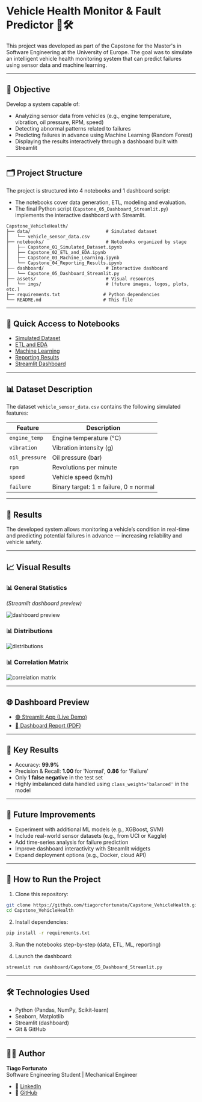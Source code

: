 
# Vehicle Health Monitor & Fault Predictor 🚗🛠️

This project was developed as part of the Capstone for the Master's in Software Engineering at the University of Europe. The goal was to simulate an intelligent vehicle health monitoring system that can predict failures using sensor data and machine learning.

---

## 🧠 Objective

Develop a system capable of:

- Analyzing sensor data from vehicles (e.g., engine temperature, vibration, oil pressure, RPM, speed)
- Detecting abnormal patterns related to failures
- Predicting failures in advance using Machine Learning (Random Forest)
- Displaying the results interactively through a dashboard built with Streamlit

---

## 🗂️ Project Structure

The project is structured into 4 notebooks and 1 dashboard script:

- The notebooks cover data generation, ETL, modeling and evaluation.
- The final Python script (`Capstone_05_Dashboard_Streamlit.py`) implements the interactive dashboard with Streamlit.

```
Capstone_VehicleHealth/
├── data/                            # Simulated dataset
│   └── vehicle_sensor_data.csv
├── notebooks/                       # Notebooks organized by stage
│   ├── Capstone_01_Simulated_Dataset.ipynb
│   ├── Capstone_02_ETL_and_EDA.ipynb
│   ├── Capstone_03_Machine_Learning.ipynb
│   └── Capstone_04_Reporting_Results.ipynb
├── dashboard/                       # Interactive dashboard
│   └── Capstone_05_Dashboard_Streamlit.py
├── assets/                          # Visual resources
│   └── imgs/                        # (future images, logos, plots, etc.)
├── requirements.txt                # Python dependencies
└── README.md                       # This file
```

---

## 📂 Quick Access to Notebooks

- [Simulated Dataset](notebooks/Capstone_01_Simulated_Dataset.ipynb)
- [ETL and EDA](notebooks/Capstone_02_ETL_and_EDA.ipynb)
- [Machine Learning](notebooks/Capstone_03_Machine_Learning.ipynb)
- [Reporting Results](notebooks/Capstone_04_Reporting_Results.ipynb)
- [Streamlit Dashboard](dashboard/Capstone_05_Dashboard_Streamlit.py)

---

## 📊 Dataset Description

The dataset `vehicle_sensor_data.csv` contains the following simulated features:

| Feature         | Description                           |
|-----------------|---------------------------------------|
| `engine_temp`   | Engine temperature (°C)               |
| `vibration`     | Vibration intensity (g)               |
| `oil_pressure`  | Oil pressure (bar)                    |
| `rpm`           | Revolutions per minute                |
| `speed`         | Vehicle speed (km/h)                  |
| `failure`       | Binary target: 1 = failure, 0 = normal|

---

## 🧪 Results

The developed system allows monitoring a vehicle’s condition in real-time and predicting potential failures in advance — increasing reliability and vehicle safety.

---

## 📈 Visual Results

### 📊 General Statistics
*(Streamlit dashboard preview)*

![dashboard preview](assets/imgs/dashboard_stats.png)

### 📊 Distributions

![distributions](assets/imgs/dashboard_distributions.png)

### 📊 Correlation Matrix

![correlation matrix](assets/imgs/dashboard_corr_matrix.png)

---

## 🌐 Dashboard Preview

- [🟢 Streamlit App (Live Demo)](https://link-to-your-deployed-app)
- [📄 Dashboard Report (PDF)](https://link-to-your-pdf)

---

## 🧠 Key Results

- Accuracy: **99.9%**
- Precision & Recall: **1.00** for 'Normal', **0.86** for 'Failure'
- Only **1 false negative** in the test set
- Highly imbalanced data handled using `class_weight='balanced'` in the model

---

## 🔮 Future Improvements

- Experiment with additional ML models (e.g., XGBoost, SVM)
- Include real-world sensor datasets (e.g., from UCI or Kaggle)
- Add time-series analysis for failure prediction
- Improve dashboard interactivity with Streamlit widgets
- Expand deployment options (e.g., Docker, cloud API)

---

## 🚀 How to Run the Project

1. Clone this repository:
```bash
git clone https://github.com/tiagorcfortunato/Capstone_VehicleHealth.git
cd Capstone_VehicleHealth
```

2. Install dependencies:
```bash
pip install -r requirements.txt
```

3. Run the notebooks step-by-step (data, ETL, ML, reporting)

4. Launch the dashboard:
```bash
streamlit run dashboard/Capstone_05_Dashboard_Streamlit.py
```

---

## 🛠️ Technologies Used

- Python (Pandas, NumPy, Scikit-learn)
- Seaborn, Matplotlib
- Streamlit (dashboard)
- Git & GitHub

---

## 👨‍💻 Author

**Tiago Fortunato**  
Software Engineering Student | Mechanical Engineer

- 🔗 [LinkedIn](https://www.linkedin.com/in/tiagorcfortunato)  
- 🔗 [GitHub](https://github.com/tiagorcfortunato)
